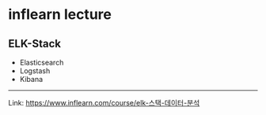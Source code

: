 inflearn lecture
==
ELK-Stack
--



+ Elasticsearch
+ Logstash
+ Kibana

<hr/>

Link: https://www.inflearn.com/course/elk-스택-데이터-분석
